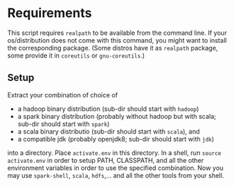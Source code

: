 # Requirements

This script requires `realpath` to be available from the command line. If your os/distribution does not come
with this command, you might want to install the corresponding package. (Some distros have it as `realpath` package, some provide it in `coreutils` or `gnu-coreutils`.)

## Setup

Extract your combination of choice of

 * a hadoop binary distribution (sub-dir should start with `hadoop`)
 * a spark binary distribution (probably without hadoop but with scala; sub-dir should start with `spark`)
 * a scala binary distributio (sub-dir should start with `scala`), and
 * a compatible jdk (probably openjdk8; sub-dir should start with `jdk`)

into a directory. Place `activate.env` in this directory. In a shell, run `source activate.env` in order to
setup PATH, CLASSPATH, and all the other environment variables in order to use the specified combination.
Now you may use `spark-shell`, `scala`, `hdfs`,... and all the other tools from your shell.

